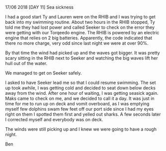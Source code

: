 
17/06 2018 [DAY 11] Sea sickness

I had a good start Ty and Lauren were on the RHIB and I was trying to get back into my swimming routine. About two hours in the RHIB stopped, Ty told me they had lost power and called Seeker to check on the error they were getting with our Torqeedo engine. The RHIB is powered by an electric engine that relies on 2 big batteries. Apparently, the code indicated that there no more charge, very odd since last night we were at over 90%.

By that time the wind had picked up and the waves got bigger. It was pretty scary sitting in the RHIB next to Seeker and watching the big waves lift her hull out of the water.

We managed to get on Seeker safely.

I asked to have Seeker lead me so that I could resume swimming.
The set up took awhile, I was getting cold and decided to seat down below decks away from the wind. After one hour of waiting,  I was getting seasick again. Maks came to check on me, and we decided to call it a day. It was just in time for me to run up on deck and vomit overboard, as I was emptying myself few dolphins swam few feet off our port side since I had my eyes right on them I spotted them first and yelled out sharks. A few seconds later I corrected myself and everybody was on deck.

The winds were still picking up and I knew we were going to have a rough night.

 

Ben

